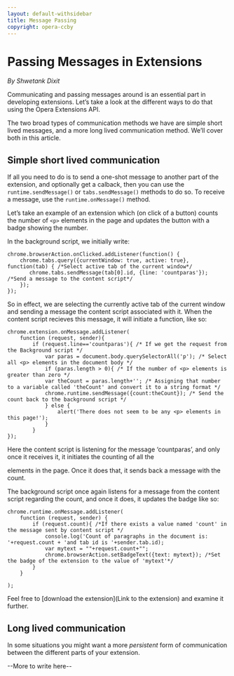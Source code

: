 ```yaml
---
layout: default-withsidebar
title: Message Passing
copyright: opera-ccby
---
```


# Passing Messages in Extensions*By Shwetank Dixit*Communicating and passing messages around is an essential part in developing extensions. Let’s take a look at the different ways to do that using the Opera Extensions API. The two broad types of communication methods we have are simple short lived messages, and a more long lived communication method. We’ll cover both in this article.## Simple short lived communicationIf all you need to do is to send a one-shot message to another part of the extension, and optionally get a calback, then you can use the `runtime.sendMessage()` or `tabs.sendMessage()` methods to do so. To receive a message, use the `runtime.onMessage()` method. Let’s take an example of an extension which (on click of a button) counts the number of `<p>` elements in the page and updates the button with a badge showing the number. In the background script, we initially write:```chrome.browserAction.onClicked.addListener(function() {    chrome.tabs.query({currentWindow: true, active: true}, function(tab) { /*Select active tab of the current window*/       chrome.tabs.sendMessage(tab[0].id, {line: 'countparas'}); /*Send a message to the content script*/    });});
```So in effect, we are selecting the currently active tab of the current window and sending a message the content script associated with it. When the content script recieves this message, it will initiate a function, like so:```chrome.extension.onMessage.addListener(	function (request, sender){		if (request.line=='countparas'){ /* If we get the request from the Background script */			var paras = document.body.querySelectorAll('p'); /* Select all <p> elements in the document body */			if (paras.length > 0){ /* If the number of <p> elements is greater than zero */			var theCount = paras.length+''; /* Assigning that number to a variable called 'theCount' and convert it to a string format */			chrome.runtime.sendMessage({count:theCount}); /* Send the count back to the background script */			} else {				alert('There does not seem to be any <p> elements in this page!');			}		}});
```Here the content script is listening for the message ‘countparas’, and only once it receives it, it initiates the counting of all the <p> elements in the page. Once it does that, it sends back a message with the count.The background script once again listens for a message from the content script regarding the count, and once it does, it updates the badge like so:```chrome.runtime.onMessage.addListener(	function (request, sender) {		if (request.count){ /*If there exists a value named 'count' in the message sent by content script */			console.log('Count of paragraphs in the document is: '+request.count + 'and tab id is '+sender.tab.id);			var mytext = ""+request.count+"";			chrome.browserAction.setBadgeText({text: mytext}); /*Set the badge of the extension to the value of 'mytext'*/		}	});
```Feel free to [download the extension](Link to the extension) and examine it further. ## Long lived communicationIn some situations you might want a more *persistent* form of communication between the different parts of your extension.
--More to write here--